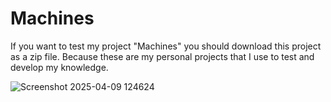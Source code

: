 # Machines

If you want to test my project "Machines"
you should download this project as a zip file.
Because these are my personal projects
that I use to test and develop my knowledge.


![Screenshot 2025-04-09 124624](https://github.com/user-attachments/assets/ee4fae9f-8925-45c2-8884-7457f1ea5d0e)
